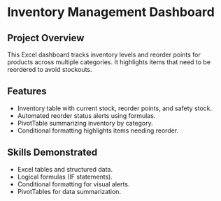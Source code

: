 # Inventory Management Dashboard

## Project Overview
This Excel dashboard tracks inventory levels and reorder points for products across multiple categories. It highlights items that need to be reordered to avoid stockouts.

## Features
- Inventory table with current stock, reorder points, and safety stock.
- Automated reorder status alerts using formulas.
- PivotTable summarizing inventory by category.
- Conditional formatting highlights items needing reorder.

## Skills Demonstrated
- Excel tables and structured data.
- Logical formulas (IF statements).
- Conditional formatting for visual alerts.
- PivotTables for data summarization.
